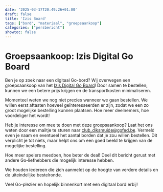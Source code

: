 ```yaml
---
date: '2025-03-17T20:49:26+01:00'
draft: false
title: 'Izis Board'
tags: ["bord", "materiaal", "groepsaankoop"]
categories: ["persbericht"]
showtoc: false
---
```


# Groepsaankoop: Izis Digital Go Board

Ben je op zoek naar een digitaal Go-bord? Wij overwegen een groepsaankoop van het [Izis Digital Go Board](http://mgo.izis.cn/home.html)! Door samen te bestellen, kunnen we een betere prijs krijgen en de transportkosten minimaliseren.

Momenteel weten we nog niet precies wanneer we gaan bestellen. We willen eerst aftasten hoeveel geïnteresseerden er zijn, zodat we een zo groot mogelijke bestelling kunnen plaatsen. Hoe meer deelnemers, hoe voordeliger het wordt!

Heb je interesse om mee te doen met deze groepsaankoop? Laat het ons weten door een mailtje te sturen naar [club_diksmuide@gofed.be](mailto:club_diksmuide@gofed.be). Vermeld even je naam en eventueel het aantal borden dat je zou willen bestellen. Dit verplicht je tot niets, maar helpt ons om een goed beeld te krijgen van de mogelijke bestelling.

Hoe meer spelers meedoen, hoe beter de deal! Deel dit bericht gerust met andere Go-liefhebbers die mogelijk interesse hebben.

We houden iedereen die zich aanmeldt op de hoogte van verdere details en de uiteindelijke bestelronde.

Veel Go-plezier en hopelijk binnenkort met een digitaal bord erbij!
